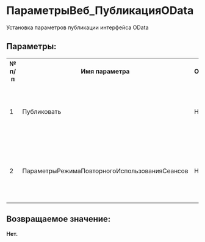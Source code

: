 ﻿
<h1>ПараметрыВеб_ПубликацияOData</h1>
<p class="funcdesc">Установка параметров публикации интерфейса OData<br /></p><h2>Параметры:</h2><table>
<tr>
  <th height="16" width="10%"><b>№ п/п</b></th>
  <th height="16" width="20%"><b>Имя параметра</b></th>
  <th height="16" width="10%"><b>Обязательный</b></th>
  <th height="16" width="20%"><b>Тип параметра</b></th>
  <th height="16" width="40%"><b>Описание</b></th>	
</tr><tr>
  <td >1</td>
  <td >Публиковать</td>
  <td >Нет</td>
  <td >Булево</td>
  <td >Управляет доступностью стандартного интерфейса OData через указанную публикацию.</td>	
</tr><tr>
  <td >2</td>
  <td >ПараметрыРежимаПовторногоИспользованияСеансов</td>
  <td >Нет</td>
  <td >Соответствие</td>
  <td >параметры режима повторного
использования сеансов (см. описание следующего метода).</td>	
</tr></table><h2>Возвращаемое значение:</h2>
<b>Нет. </b><br />
